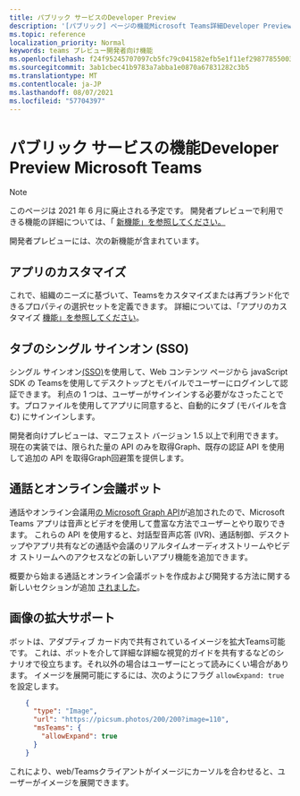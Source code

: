 ```yaml
---
title: パブリック サービスのDeveloper Preview
description: '[パブリック] ページの機能Microsoft Teams詳細Developer Preview'
ms.topic: reference
localization_priority: Normal
keywords: teams プレビュー開発者向け機能
ms.openlocfilehash: f24f95245707097cb5fc79c041582efb5e1f11ef29877855003baf3707842c4c
ms.sourcegitcommit: 3ab1cbec41b9783a7abba1e0870a67831282c3b5
ms.translationtype: MT
ms.contentlocale: ja-JP
ms.lasthandoff: 08/07/2021
ms.locfileid: "57704397"
---
```

# <a name="features-in-the-public-developer-preview-for-microsoft-teams"></a>パブリック サービスの機能Developer Preview Microsoft Teams

> [!NOTE]
> このページは 2021 年 6 月に廃止される予定です。 開発者プレビューで利用できる機能の詳細については、「 [新機能」を参照してください。](~/whats-new.md)

開発者プレビューには、次の新機能が含まれています。

## <a name="app-customization"></a>アプリのカスタマイズ

これで、組織のニーズに基づいて、Teamsをカスタマイズまたは再ブランド化できるプロパティの選択セットを定義できます。 詳細については、「アプリのカスタマイズ [機能」を参照してください](~/concepts/design/design-teams-app-overview.md)。

## <a name="tabs-single-sign-on-sso"></a>タブのシングル サインオン (SSO)

シングル サインオン[(SSO)](~/tabs/how-to/authentication/auth-aad-sso.md)を使用して、Web コンテンツ ページから javaScript SDK の Teamsを使用してデスクトップとモバイルでユーザーにログインして認証できます。 利点の 1 つは、ユーザーがサインインする必要がなさったことです。プロファイルを使用してアプリに同意すると、自動的にタブ (モバイルを含む) にサインインします。

開発者向けプレビューは、マニフェスト バージョン 1.5 以上で利用できます。 現在の実装では、限られた量の API のみを取得Graph、既存の認証 API を使用して追加の API を取得Graph回避策を提供します。

## <a name="calls-and-online-meeting-bots"></a>通話とオンライン会議ボット

通話やオンライン会議用[の Microsoft Graph API](/graph/api/resources/communications-api-overview?view=graph-rest-beta&preserve-view=true)が追加されたので、Microsoft Teams アプリは音声とビデオを使用して豊富な方法でユーザーとやり取りできます。 これらの API を使用すると、対話型音声応答 (IVR)、通話制御、デスクトップやアプリ共有などの通話や会議のリアルタイムオーディオストリームやビデオ ストリームへのアクセスなどの新しいアプリ機能を追加できます。

概要から始まる通話とオンライン会議ボットを作成および開発する方法に関する新しいセクションが追加 [されました](~/bots/calls-and-meetings/calls-meetings-bots-overview.md)。


## <a name="image-enlarge-support"></a>画像の拡大サポート

ボットは、アダプティブ カード内で共有されているイメージを拡大Teams可能です。 これは、ボットを介して詳細な詳細な視覚的ガイドを共有するなどのシナリオで役立ちます。それ以外の場合はユーザーにとって読みにくい場合があります。 イメージを展開可能にするには、次のようにフラグ `allowExpand: true` を設定します。

```json
    {
      "type": "Image",
      "url": "https://picsum.photos/200/200?image=110",
      "msTeams": {
        "allowExpand": true
      }
    }
```
これにより、web/Teamsクライアントがイメージにカーソルを合わせると、ユーザーがイメージを展開できます。
